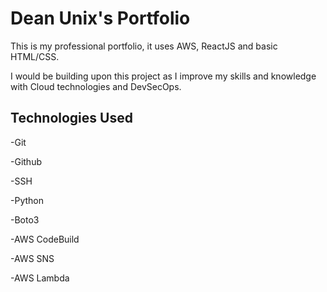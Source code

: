 # Dean Unix's Portfolio

This is my professional portfolio, it uses AWS, ReactJS and basic HTML/CSS.

I would be building upon this project as I improve my skills and knowledge with
Cloud technologies and DevSecOps.

## Technologies Used
-Git

-Github

-SSH

-Python

-Boto3

-AWS CodeBuild

-AWS SNS

-AWS Lambda